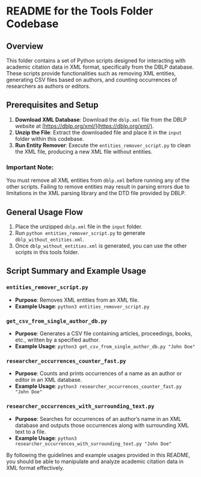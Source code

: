 # README for the Tools Folder Codebase

## Overview

This folder contains a set of Python scripts designed for interacting with academic citation data in XML format, specifically from the DBLP database. These scripts provide functionalities such as removing XML entities, generating CSV files based on authors, and counting occurrences of researchers as authors or editors.

## Prerequisites and Setup

1. **Download XML Database**: Download the `dblp.xml` file from the DBLP website at [https://dblp.org/xml/](https://dblp.org/xml/).
2. **Unzip the File**: Extract the downloaded file and place it in the `input` folder within this codebase.
3. **Run Entity Remover**: Execute the `entities_remover_script.py` to clean the XML file, producing a new XML file without entities.

### Important Note:

You must remove all XML entities from `dblp.xml` before running any of the other scripts. Failing to remove entities may result in parsing errors due to limitations in the XML parsing library and the DTD file provided by DBLP.

## General Usage Flow

1. Place the unzipped `dblp.xml` file in the `input` folder.
2. Run `python entities_remover_script.py` to generate `dblp_without_entities.xml`.
3. Once `dblp_without_entities.xml` is generated, you can use the other scripts in this tools folder.

## Script Summary and Example Usage

### `entities_remover_script.py`

- **Purpose**: Removes XML entities from an XML file.
- **Example Usage**: `python3 entities_remover_script.py`

### `get_csv_from_single_author_db.py`

- **Purpose**: Generates a CSV file containing articles, proceedings, books, etc., written by a specified author.
- **Example Usage**: `python3 get_csv_from_single_author_db.py "John Doe"`

### `researcher_occurrences_counter_fast.py`

- **Purpose**: Counts and prints occurrences of a name as an author or editor in an XML database.
- **Example Usage**: `python3 researcher_occurrences_counter_fast.py "John Doe"`

### `researcher_occurrences_with_surrounding_text.py`

- **Purpose**: Searches for occurrences of an author’s name in an XML database and outputs those occurrences along with surrounding XML text to a file.
- **Example Usage**: `python3 researcher_occurrences_with_surrounding_text.py "John Doe"`

By following the guidelines and example usages provided in this README, you should be able to manipulate and analyze academic citation data in XML format effectively.